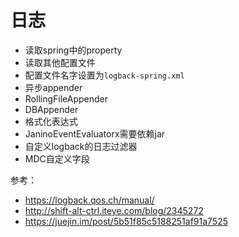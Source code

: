 # 日志

- 读取spring中的property
- 读取其他配置文件
- 配置文件名字设置为`logback-spring.xml`
- 异步appender
- RollingFileAppender
- DBAppender
- 格式化表达式
- JaninoEventEvaluatorx需要依赖jar
- 自定义logback的日志过滤器
- MDC自定义字段

参考：
- https://logback.qos.ch/manual/
- http://shift-alt-ctrl.iteye.com/blog/2345272
- https://juejin.im/post/5b51f85c5188251af91a7525